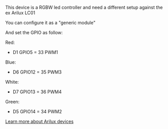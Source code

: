 This device is a RGBW led controller and need a different setup against the ex Arilux LC01

You can configure it as a "generic module"

And set the GPIO as follow:

Red:
* D1 GPIO5 = 33 PWM1

Blue:
* D6 GPIO12 = 35 PWM3

White:
* D7 GPIO13 = 36 PWM4

Green:
* D5 GPIO14 = 34 PWM2

[Learn more about Arilux devices](/devices/MagicHome-with-ESP8285)